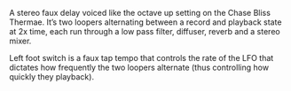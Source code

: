 A stereo faux delay voiced like the octave up setting on the Chase Bliss Thermae. It’s two loopers alternating between a record and playback state at 2x time, each run through a low pass filter, diffuser, reverb and a stereo mixer.

Left foot switch is a faux tap tempo that controls the rate of the LFO that dictates how frequently the two loopers alternate (thus controlling how quickly they playback).